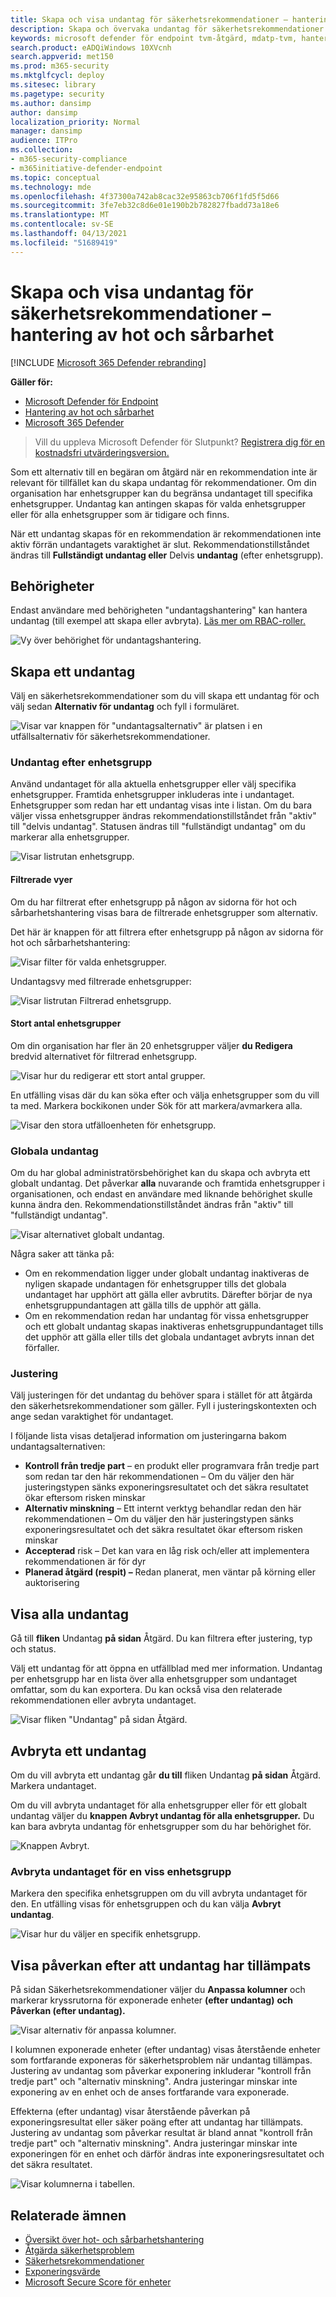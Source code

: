 ```yaml
---
title: Skapa och visa undantag för säkerhetsrekommendationer – hantering av hot och sårbarhet
description: Skapa och övervaka undantag för säkerhetsrekommendationer i hantering av hot och sårbarhet.
keywords: microsoft defender för endpoint tvm-åtgärd, mdatp-tvm, hantering av hot och sårbarhet, & sårbarhetshantering, hot & sårbarhetshantering, åtgärd för tvm-åtgärd intune, tvm remediation sccm
search.product: eADQiWindows 10XVcnh
search.appverid: met150
ms.prod: m365-security
ms.mktglfcycl: deploy
ms.sitesec: library
ms.pagetype: security
ms.author: dansimp
author: dansimp
localization_priority: Normal
manager: dansimp
audience: ITPro
ms.collection:
- m365-security-compliance
- m365initiative-defender-endpoint
ms.topic: conceptual
ms.technology: mde
ms.openlocfilehash: 4f37300a742ab8cac32e95863cb706f1fd5f5d66
ms.sourcegitcommit: 3fe7eb32c8d6e01e190b2b782827fbadd73a18e6
ms.translationtype: MT
ms.contentlocale: sv-SE
ms.lasthandoff: 04/13/2021
ms.locfileid: "51689419"
---
```

# <a name="create-and-view-exceptions-for-security-recommendations---threat-and-vulnerability-management"></a>Skapa och visa undantag för säkerhetsrekommendationer – hantering av hot och sårbarhet

[!INCLUDE [Microsoft 365 Defender rebranding](../../includes/microsoft-defender.md)]

**Gäller för:**

- [Microsoft Defender för Endpoint](https://go.microsoft.com/fwlink/?linkid=2154037)
- [Hantering av hot och sårbarhet](next-gen-threat-and-vuln-mgt.md)
- [Microsoft 365 Defender](https://go.microsoft.com/fwlink/?linkid=2118804)


>Vill du uppleva Microsoft Defender för Slutpunkt? [Registrera dig för en kostnadsfri utvärderingsversion.](https://www.microsoft.com/microsoft-365/windows/microsoft-defender-atp?ocid=docs-wdatp-portaloverview-abovefoldlink)

Som ett alternativ till en begäran om åtgärd när en rekommendation inte är relevant för tillfället kan du skapa undantag för rekommendationer. Om din organisation har enhetsgrupper kan du begränsa undantaget till specifika enhetsgrupper. Undantag kan antingen skapas för valda enhetsgrupper eller för alla enhetsgrupper som är tidigare och finns.  

När ett undantag skapas för en rekommendation är rekommendationen inte aktiv förrän undantagets varaktighet är slut. Rekommendationstillståndet ändras till **Fullständigt undantag eller** Delvis **undantag** (efter enhetsgrupp).

## <a name="permissions"></a>Behörigheter

Endast användare med behörigheten "undantagshantering" kan hantera undantag (till exempel att skapa eller avbryta). [Läs mer om RBAC-roller.](user-roles.md)

![Vy över behörighet för undantagshantering.](images/tvm-exception-permissions.png)

## <a name="create-an-exception"></a>Skapa ett undantag

Välj en säkerhetsrekommendationer som du vill skapa ett undantag för och välj sedan **Alternativ för undantag** och fyll i formuläret.  

![Visar var knappen för "undantagsalternativ" är platsen i en utfällsalternativ för säkerhetsrekommendationer.](images/tvm-exception-options.png)

### <a name="exception-by-device-group"></a>Undantag efter enhetsgrupp

Använd undantaget för alla aktuella enhetsgrupper eller välj specifika enhetsgrupper. Framtida enhetsgrupper inkluderas inte i undantaget. Enhetsgrupper som redan har ett undantag visas inte i listan. Om du bara väljer vissa enhetsgrupper ändras rekommendationstillståndet från "aktiv" till "delvis undantag". Statusen ändras till "fullständigt undantag" om du markerar alla enhetsgrupper.

![Visar listrutan enhetsgrupp.](images/tvm-exception-device-group-500.png)

#### <a name="filtered-views"></a>Filtrerade vyer

Om du har filtrerat efter enhetsgrupp på någon av sidorna för hot och sårbarhetshantering visas bara de filtrerade enhetsgrupper som alternativ.

Det här är knappen för att filtrera efter enhetsgrupp på någon av sidorna för hot och sårbarhetshantering: 

![Visar filter för valda enhetsgrupper.](images/tvm-selected-device-groups.png)

Undantagsvy med filtrerade enhetsgrupper:

![Visar listrutan Filtrerad enhetsgrupp.](images/tvm-exception-device-filter500.png)

#### <a name="large-number-of-device-groups"></a>Stort antal enhetsgrupper

Om din organisation har fler än 20 enhetsgrupper väljer **du Redigera** bredvid alternativet för filtrerad enhetsgrupp.

![Visar hur du redigerar ett stort antal grupper.](images/tvm-exception-edit-groups.png)

En utfälling visas där du kan söka efter och välja enhetsgrupper som du vill ta med. Markera bockikonen under Sök för att markera/avmarkera alla.

![Visar den stora utfälloenheten för enhetsgrupp.](images/tvm-exception-device-group-flyout-400.png)

### <a name="global-exceptions"></a>Globala undantag

Om du har global administratörsbehörighet kan du skapa och avbryta ett globalt undantag. Det påverkar **alla** nuvarande och framtida enhetsgrupper i organisationen, och endast en användare med liknande behörighet skulle kunna ändra den. Rekommendationstillståndet ändras från "aktiv" till "fullständigt undantag".

![Visar alternativet globalt undantag.](images/tvm-exception-global.png)

Några saker att tänka på:

- Om en rekommendation ligger under globalt undantag inaktiveras de nyligen skapade undantagen för enhetsgrupper tills det globala undantaget har upphört att gälla eller avbrutits. Därefter börjar de nya enhetsgruppundantagen att gälla tills de upphör att gälla.
- Om en rekommendation redan har undantag för vissa enhetsgrupper och ett globalt undantag skapas inaktiveras enhetsgruppundantaget tills det upphör att gälla eller tills det globala undantaget avbryts innan det förfaller.

### <a name="justification"></a>Justering

Välj justeringen för det undantag du behöver spara i stället för att åtgärda den säkerhetsrekommendationer som gäller. Fyll i justeringskontexten och ange sedan varaktighet för undantaget.

I följande lista visas detaljerad information om justeringarna bakom undantagsalternativen:

- **Kontroll från tredje part** – en produkt eller programvara från tredje part som redan tar den här rekommendationen – Om du väljer den här justeringstypen sänks exponeringsresultatet och det säkra resultatet ökar eftersom risken minskar
- **Alternativ minskning** – Ett internt verktyg behandlar redan den här rekommendationen – Om du väljer den här justeringstypen sänks exponeringsresultatet och det säkra resultatet ökar eftersom risken minskar
- **Accepterad** risk – Det kan vara en låg risk och/eller att implementera rekommendationen är för dyr
- **Planerad åtgärd (respit) –** Redan planerat, men väntar på körning eller auktorisering

## <a name="view-all-exceptions"></a>Visa alla undantag

Gå till **fliken** Undantag **på sidan** Åtgärd. Du kan filtrera efter justering, typ och status.

 Välj ett undantag för att öppna en utfällblad med mer information. Undantag per enhetsgrupp har en lista över alla enhetsgrupper som undantaget omfattar, som du kan exportera. Du kan också visa den relaterade rekommendationen eller avbryta undantaget.

![Visar fliken "Undantag" på sidan Åtgärd.](images/tvm-exception-view.png)

## <a name="how-to-cancel-an-exception"></a>Avbryta ett undantag

Om du vill avbryta ett undantag går **du till** fliken Undantag **på sidan** Åtgärd. Markera undantaget.

Om du vill avbryta undantaget för alla enhetsgrupper eller för ett globalt undantag väljer du **knappen Avbryt undantag för alla enhetsgrupper.** Du kan bara avbryta undantag för enhetsgrupper som du har behörighet för.

![Knappen Avbryt.](images/tvm-exception-cancel.png)

### <a name="cancel-the-exception-for-a-specific-device-group"></a>Avbryta undantaget för en viss enhetsgrupp

Markera den specifika enhetsgruppen om du vill avbryta undantaget för den. En utfälling visas för enhetsgruppen och du kan välja **Avbryt undantag**.

![Visar hur du väljer en specifik enhetsgrupp.](images/tvm-exception-device-group-hover.png)

## <a name="view-impact-after-exceptions-are-applied"></a>Visa påverkan efter att undantag har tillämpats

På sidan Säkerhetsrekommendationer väljer du **Anpassa kolumner** och markerar kryssrutorna för exponerade enheter **(efter undantag)** **och Påverkan (efter undantag).**

![Visar alternativ för anpassa kolumner.](images/tvm-after-exceptions.png)

I kolumnen exponerade enheter (efter undantag) visas återstående enheter som fortfarande exponeras för säkerhetsproblem när undantag tillämpas. Justering av undantag som påverkar exponering inkluderar "kontroll från tredje part" och "alternativ minskning". Andra justeringar minskar inte exponering av en enhet och de anses fortfarande vara exponerade.

Effekterna (efter undantag) visar återstående påverkan på exponeringsresultat eller säker poäng efter att undantag har tillämpats. Justering av undantag som påverkar resultat är bland annat "kontroll från tredje part" och "alternativ minskning". Andra justeringar minskar inte exponeringen för en enhet och därför ändras inte exponeringsresultatet och det säkra resultatet.

![Visar kolumnerna i tabellen.](images/tvm-after-exceptions-table.png)

## <a name="related-topics"></a>Relaterade ämnen

- [Översikt över hot- och sårbarhetshantering](next-gen-threat-and-vuln-mgt.md)
- [Åtgärda säkerhetsproblem](tvm-remediation.md)
- [Säkerhetsrekommendationer](tvm-security-recommendation.md)
- [Exponeringsvärde](tvm-exposure-score.md)
- [Microsoft Secure Score för enheter](tvm-microsoft-secure-score-devices.md)
